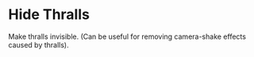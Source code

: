 # Hide Thralls
Make thralls invisible. (Can be useful for removing camera-shake effects caused by thralls).
